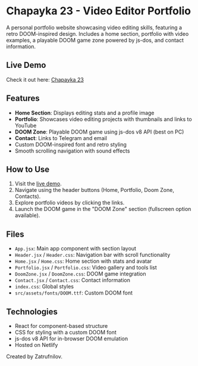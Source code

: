 # Chapayka 23 - Video Editor Portfolio

A personal portfolio website showcasing video editing skills, featuring a retro DOOM-inspired design. Includes a home section, portfolio with video examples, a playable DOOM game zone powered by js-dos, and contact information.

## Live Demo
Check it out here: [Chapayka 23](https://chapayka.netlify.app)

## Features
- **Home Section**: Displays editing stats and a profile image
- **Portfolio**: Showcases video editing projects with thumbnails and links to YouTube
- **DOOM Zone**: Playable DOOM game using js-dos v8 API (best on PC)
- **Contact**: Links to Telegram and email
- Custom DOOM-inspired font and retro styling
- Smooth scrolling navigation with sound effects

## How to Use
1. Visit the [live demo](https://chapayka.netlify.app).
2. Navigate using the header buttons (Home, Portfolio, Doom Zone, Contacts).
3. Explore portfolio videos by clicking the links.
4. Launch the DOOM game in the "DOOM Zone" section (fullscreen option available).

## Files
- `App.jsx`: Main app component with section layout
- `Header.jsx` / `Header.css`: Navigation bar with scroll functionality
- `Home.jsx` / `Home.css`: Home section with stats and avatar
- `Portfolio.jsx` / `Portfolio.css`: Video gallery and tools list
- `DoomZone.jsx` / `DoomZone.css`: DOOM game integration
- `Contact.jsx` / `Contact.css`: Contact information
- `index.css`: Global styles
- `src/assets/fonts/DOOM.ttf`: Custom DOOM font

## Technologies
- React for component-based structure
- CSS for styling with a custom DOOM font
- js-dos v8 API for in-browser DOOM emulation
- Hosted on Netlify

Created by Zatrufnilov.
